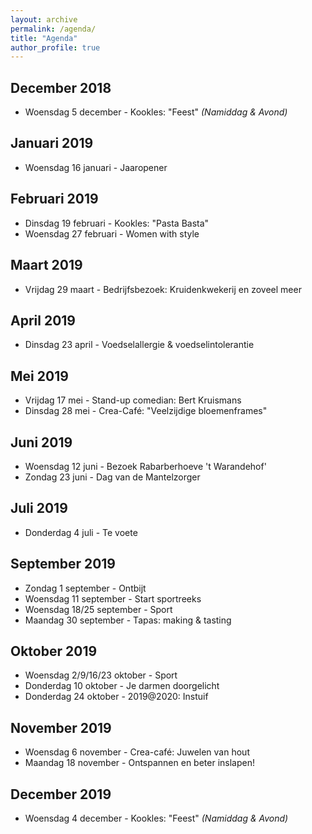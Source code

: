 ```yaml
---
layout: archive
permalink: /agenda/
title: "Agenda"
author_profile: true
---
```

## December 2018
- Woensdag 5 december - Kookles: "Feest" _(Namiddag & Avond)_

## Januari 2019
- Woensdag 16 januari - Jaaropener

## Februari 2019
- Dinsdag 19 februari - Kookles: "Pasta Basta"
- Woensdag 27 februari - Women with style

## Maart 2019
- Vrijdag 29 maart - Bedrijfsbezoek: Kruidenkwekerij en zoveel meer

## April 2019
- Dinsdag 23 april - Voedselallergie & voedselintolerantie	

## Mei 2019
- Vrijdag 17 mei - Stand-up comedian: Bert Kruismans
- Dinsdag 28 mei - Crea-Café: "Veelzijdige bloemenframes"

## Juni 2019
- Woensdag 12 juni - Bezoek Rabarberhoeve 't Warandehof'
- Zondag 23 juni - Dag van de Mantelzorger

## Juli 2019
- Donderdag 4 juli - Te voete

## September 2019
- Zondag 1 september - Ontbijt
- Woensdag 11 september - Start sportreeks
- Woensdag 18/25 september - Sport
- Maandag 30 september - Tapas: making & tasting

## Oktober 2019
- Woensdag 2/9/16/23 oktober - Sport
- Donderdag 10 oktober - Je darmen doorgelicht	
- Donderdag 24 oktober - 2019@2020: Instuif

## November 2019
- Woensdag 6 november - Crea-café: Juwelen van hout
- Maandag 18 november - Ontspannen en beter inslapen!

## December 2019
- Woensdag 4 december - Kookles: "Feest" _(Namiddag & Avond)_
